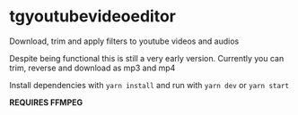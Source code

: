 # tgyoutubevideoeditor
Download, trim and apply filters to youtube videos and audios

Despite being functional this is still a very early version. Currently you can trim, reverse and download as mp3 and mp4

Install dependencies with `yarn install` and run with `yarn dev` or `yarn start`

**REQUIRES FFMPEG**
